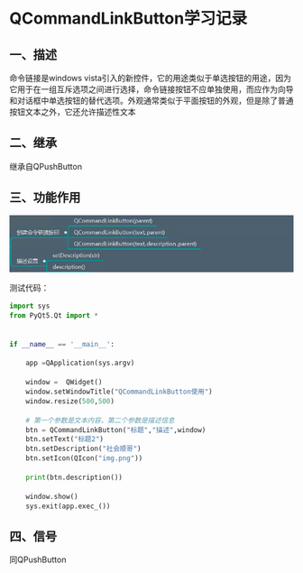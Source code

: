 # QCommandLinkButton学习记录

## 一、描述
命令链接是windows vista引入的新控件，它的用途类似于单选按钮的用途，因为它用于在一组互斥选项之间进行选择，命令链接按钮不应单独使用，而应作为向导和对话框中单选按钮的替代选项。外观通常类似于平面按钮的外观，但是除了普通按钮文本之外，它还允许描述性文本

## 二、继承
继承自QPushButton

## 三、功能作用
![图 1](../../images/bcb7366b8bc8711a0f656da60396180481880144d60ef463ca48626dd7cbbbd8.png)  

测试代码：

```python
import sys
from PyQt5.Qt import *


if __name__ == '__main__':

    app =QApplication(sys.argv)

    window =  QWidget()
    window.setWindowTitle("QCommandLinkButton使用")
    window.resize(500,500)

    # 第一个参数是文本内容，第二个参数是描述信息
    btn = QCommandLinkButton("标题","描述",window)
    btn.setText("标题2")
    btn.setDescription("社会顺哥")
    btn.setIcon(QIcon("img.png"))

    print(btn.description())

    window.show()
    sys.exit(app.exec_())
```



## 四、信号
同QPushButton












